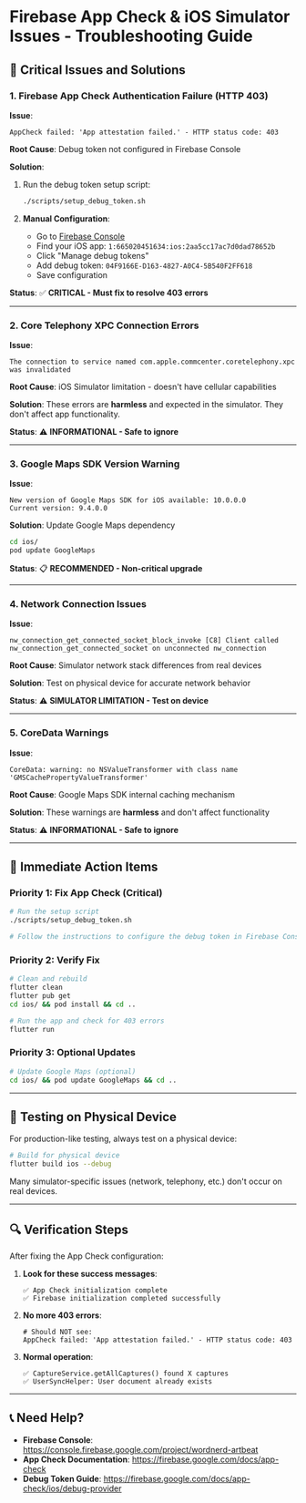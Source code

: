 # Firebase App Check & iOS Simulator Issues - Troubleshooting Guide

## 🚨 Critical Issues and Solutions

### 1. **Firebase App Check Authentication Failure (HTTP 403)**

**Issue**: 
```
AppCheck failed: 'App attestation failed.' - HTTP status code: 403
```

**Root Cause**: Debug token not configured in Firebase Console

**Solution**:
1. Run the debug token setup script:
   ```bash
   ./scripts/setup_debug_token.sh
   ```

2. **Manual Configuration**:
   - Go to [Firebase Console](https://console.firebase.google.com/project/wordnerd-artbeat/settings/appcheck)
   - Find your iOS app: `1:665020451634:ios:2aa5cc17ac7d0dad78652b`
   - Click "Manage debug tokens"
   - Add debug token: `04F9166E-D163-4827-A0C4-5B540F2FF618`
   - Save configuration

**Status**: ✅ **CRITICAL - Must fix to resolve 403 errors**

---

### 2. **Core Telephony XPC Connection Errors**

**Issue**:
```
The connection to service named com.apple.commcenter.coretelephony.xpc was invalidated
```

**Root Cause**: iOS Simulator limitation - doesn't have cellular capabilities

**Solution**: These errors are **harmless** and expected in the simulator. They don't affect app functionality.

**Status**: ⚠️ **INFORMATIONAL - Safe to ignore**

---

### 3. **Google Maps SDK Version Warning**

**Issue**:
```
New version of Google Maps SDK for iOS available: 10.0.0.0
Current version: 9.4.0.0
```

**Solution**: Update Google Maps dependency
```bash
cd ios/
pod update GoogleMaps
```

**Status**: 📋 **RECOMMENDED - Non-critical upgrade**

---

### 4. **Network Connection Issues**

**Issue**:
```
nw_connection_get_connected_socket_block_invoke [C8] Client called nw_connection_get_connected_socket on unconnected nw_connection
```

**Root Cause**: Simulator network stack differences from real devices

**Solution**: Test on physical device for accurate network behavior

**Status**: ⚠️ **SIMULATOR LIMITATION - Test on device**

---

### 5. **CoreData Warnings**

**Issue**:
```
CoreData: warning: no NSValueTransformer with class name 'GMSCachePropertyValueTransformer'
```

**Root Cause**: Google Maps SDK internal caching mechanism

**Solution**: These warnings are **harmless** and don't affect functionality

**Status**: ⚠️ **INFORMATIONAL - Safe to ignore**

---

## 🔧 **Immediate Action Items**

### Priority 1: **Fix App Check (Critical)**
```bash
# Run the setup script
./scripts/setup_debug_token.sh

# Follow the instructions to configure the debug token in Firebase Console
```

### Priority 2: **Verify Fix**
```bash
# Clean and rebuild
flutter clean
flutter pub get
cd ios/ && pod install && cd ..

# Run the app and check for 403 errors
flutter run
```

### Priority 3: **Optional Updates**
```bash
# Update Google Maps (optional)
cd ios/ && pod update GoogleMaps && cd ..
```

---

## 📱 **Testing on Physical Device**

For production-like testing, always test on a physical device:

```bash
# Build for physical device
flutter build ios --debug
```

Many simulator-specific issues (network, telephony, etc.) don't occur on real devices.

---

## 🔍 **Verification Steps**

After fixing the App Check configuration:

1. **Look for these success messages**:
   ```
   ✅ App Check initialization complete
   ✅ Firebase initialization completed successfully
   ```

2. **No more 403 errors**:
   ```
   # Should NOT see:
   AppCheck failed: 'App attestation failed.' - HTTP status code: 403
   ```

3. **Normal operation**:
   ```
   ✅ CaptureService.getAllCaptures() found X captures
   ✅ UserSyncHelper: User document already exists
   ```

---

## 📞 **Need Help?**

- **Firebase Console**: https://console.firebase.google.com/project/wordnerd-artbeat
- **App Check Documentation**: https://firebase.google.com/docs/app-check
- **Debug Token Guide**: https://firebase.google.com/docs/app-check/ios/debug-provider
